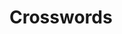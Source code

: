 
# Crosswords


<div id="all-crosswords"></div>
<!-- <div class="container">

<div class="puzzle">

</div>
<h2>Across</h2>
<ol>
    <li>Across ere that has something to do with clues.</li>
    <li>Across ere that has something to do with clues.</li>
    <li>Across ere that has something to do with clues.</li>
    <li>Across ere that has something to do with clues.</li>
    <li>Across ere that has something to do with clues.</li>
    <li>Across ere that has something to do with clues.</li>
    <li>Across ere that has something to do with clues.</li>
    <li>Across ere that has something to do with clues.</li>
    <li>Across ere that has something to do with clues.</li>
    <li>Across ere that has something to do with clues.</li>
    <li>Across ere that has something to do with clues.</li>
</ol>

<h2>Down</h2>
<ol>
    <li>Down that has something to do with clues.</li>
    <li>Down that has something to do with clues.</li>
    <li>Down that has something to do with clues.</li>
    <li>Down that has something to do with clues.</li>
    <li>Down that has something to do with clues.</li>
    <li>Down that has something to do with clues.</li>
    <li>Down that has something to do with clues.</li>
    <li>Down that has something to do with clues.</li>
    <li>Down that has something to do with clues.</li>
    <li>Down that has something to do with clues.</li>
    <li>Down that has something to do with clues.</li>
</ol>
</div>
<br>
<div class="container">

<div class="puzzle">

</div>
<h2>Across</h2>
<ol>
    <li>Across ere that has something to do with clues.</li>
    <li>Across ere that has something to do with clues.</li>
    <li>Across ere that has something to do with clues.</li>
    <li>Across ere that has something to do with clues.</li>
    <li>Across ere that has something to do with clues.</li>
    <li>Across ere that has something to do with clues.</li>
    <li>Across ere that has something to do with clues.</li>
    <li>Across ere that has something to do with clues.</li>
    <li>Across ere that has something to do with clues.</li>
    <li>Across ere that has something to do with clues.</li>
    <li>Across ere that has something to do with clues.</li>
</ol>

<h2>Down</h2>
<ol>
    <li>Down that has something to do with clues.</li>
    <li>Down that has something to do with clues.</li>
    <li>Down that has something to do with clues.</li>
    <li>Down that has something to do with clues.</li>
    <li>Down that has something to do with clues.</li>
    <li>Down that has something to do with clues.</li>
    <li>Down that has something to do with clues.</li>
    <li>Down that has something to do with clues.</li>
    <li>Down that has something to do with clues.</li>
    <li>Down that has something to do with clues.</li>
    <li>Down that has something to do with clues.</li>
</ol>
</div> -->
<style>

.puzzle {
    width: 300px;
    height: 300px;
    background-color: black;
}
.container {
    background-color: gray;
    column-count: 3;
    padding: 10px;
}
.crossword {
    background-color: white;
    column-count: 2;
}
.board {
    background-color: yellow;
}
.all-clues {
    background-color: orange;
}
.clue-box {

}
td {
    width: 40px;
    height: 40px;
}
.blocked {
    background-color: black;
}
input {
    width: 40px;
    height: 40px;
    font-size: 30px;
    text-align: center;
    font-weight: bold;
    border: none;
    padding: none;

}
</style>

<script>

/*
Algorithm for assigning numbers to squares

Start in top left, proceed across each row.
If the square is not part of an existing across, it becomes the start of an across
If the square is not part of an existing down, it becomes the start of a down.

1(a,d) 2(d) 3(d)
4(a)  
5(a)

"part of an existing across" == there exists a white space immediately left
"part of an existing down" == there exists a white space immediately above

add_numbers(grid: bool[][]) -> {
    across: {
        1: [0, 0],
        4: [0, 1],
        5: [0, 2],
    },
    down: {
        1: [0, 0],
        2: [1, 0],
        3: [2, 0],
    }
}

"Please highlight 2 down" -> "starts at [1,0]"

Maybe we want to compute full bounds for each clue.

How do I want to encode a crossword in the densest way possible?

*/

// index is [0 .. n]
function renderCrossword(crossword, index) {
    const div = document.createElement('div');
    div.classList.add('crossword');
    renderBoard(div, crossword.board, index);
    addCheckRevealButtons(div, crossword.board, index);
    renderClues(div, crossword.clues, index);
    document.getElementById('all-crosswords').appendChild(div);
}

function addCheckRevealButtons(parent, board, index) {
    const check = document.createElement('button');
    check.textContent = 'Check';
    check.onclick = () => { checkCrossword(board, index); };
    parent.appendChild(check);

    const reveal = document.createElement('button');
    reveal.textContent = 'Reveal';
    reveal.onclick = () => { revealCrossword(board, index); };
    parent.appendChild(reveal);
}

function renderClues(parent, clues, index) {
    for (const direction of ['across', 'down']) {
        const clueTitle = document.createElement('h2');
        clueTitle.appendChild(document.createTextNode(
            `${direction[0].toUpperCase()}${direction.substring(1)}`)
        );
        parent.appendChild(clueTitle);
        const ol = document.createElement('ol');
        parent.appendChild(ol);
        for (const [num, phrase] of Object.entries(clues[direction])) {
            const li = document.createElement('li');
            li.appendChild(document.createTextNode(`${phrase}`));
            li.value = num;
            ol.appendChild(li);
        }
    }
}

const inputId = (index, row, col) => `input_${index}_${row}_${col}`;

function renderBoard(parent, board, index) {
    const table = document.createElement('table');
    table.classList.add('board');
    parent.appendChild(table);

    for (let rowIdx = 0; rowIdx < board.length; ++rowIdx) {
        const rowElement = table.insertRow(rowIdx);
        for (let colIdx = 0; colIdx < board[rowIdx].length; ++colIdx) {
            const td = rowElement.insertCell(colIdx);
            if (board[rowIdx][colIdx] == '*') {
                td.className = 'blocked';
            } else {
                const input = document.createElement('input');
                input.setAttribute('type', 'text');
                input.maxLength = 1;
                input.id = inputId(index, rowIdx, colIdx);
                input.onchange = (e) => {
                    input.parentElement.style.backgroundColor = 'white';
                };
                td.appendChild(input);
            }
        }
    }
}

function checkCrossword(board, index) {
    console.log(`checking board ${board} idx ${index}`);
    for (let rowIdx = 0; rowIdx < board.length; ++rowIdx) {
        for (let colIdx = 0; colIdx < board[rowIdx].length; ++colIdx) {
            if (board[rowIdx][colIdx] != '*') {
                const input = document.getElementById(inputId(index, rowIdx, colIdx));
                if (input.value == board[rowIdx][colIdx]) {
                    input.parentElement.style.backgroundColor = 'green';
                } else {
                    input.parentElement.style.backgroundColor = 'red';
                }
            }
        }
    }
}

function revealCrossword(board, index) {
    console.log(`checking board ${board} idx ${index}`);
    for (let rowIdx = 0; rowIdx < board.length; ++rowIdx) {
        for (let colIdx = 0; colIdx < board[rowIdx].length; ++colIdx) {
            if (board[rowIdx][colIdx] != '*') {
                const input = document.getElementById(inputId(index, rowIdx, colIdx));
                input.value = board[rowIdx][colIdx];
                input.parentElement.style.backgroundColor = 'brown';
            }
        }
    }
}


const crosswords = [{
    board: [
        ['*', 'a', 'b'],
        ['c', '*', 'd'],
        ['e', 'f', '*'],
    ],
    clues: {
        across: {
            1: 'First two letters',
            2: 'Third letter',
            3: 'Fourth letter',
            4: 'E and F'
        },
        down: {
            1: 'First letter',
            2: 'B for brian',
            3: 'hol up'
        }
    }
}];

for (let i = 0; i < crosswords.length; ++i) {
    renderCrossword(crosswords[i], i);
}


/*
const table = document.getElementById('crossword');

for (let rowIdx = 0; rowIdx < crossword.board.length; rowIdx++) {
    const rowElement = table.insertRow(rowIdx);
    for (let colIdx = 0; colIdx < crossword.board[rowIdx].length; colIdx++) {
        const square = rowElement.insertCell(colIdx);
        const number = document.createElement('span');
        number.innerHTML = rowIdx;
        number.className = 'number';
        square.appendChild(number);
        square.appendChild(document.createTextNode(crossword.board[rowIdx][colIdx]));
    }
}

const writeClues = (direction) => {
    for (const [num, phrase] of Object.entries(crossword.clues[direction])) {
        console.log(`${num}${direction}: ${phrase}`)
    }
};

writeClues('down');
writeClues('across');
*/
</script>
